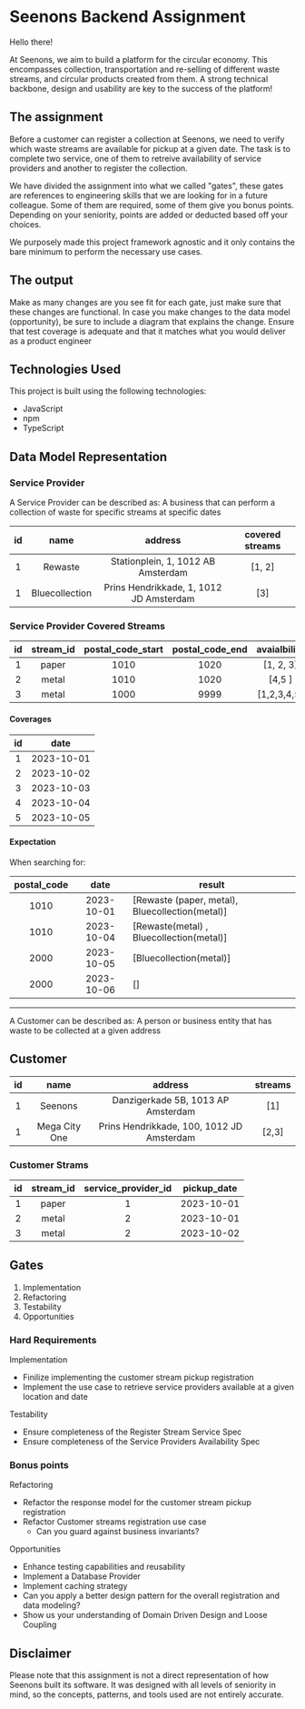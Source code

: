 # Seenons Backend Assignment

Hello there!

At Seenons, we aim to build a platform for the circular economy. This encompasses collection, transportation and re-selling of different waste streams, and circular products created from them. A strong technical backbone, design and usability are key to the success of the platform!

## The assignment

Before a customer can register a collection at Seenons, we need to verify which waste streams are available for pickup at a given date. The task is to complete two service, one of them to retreive availability of service providers and another to register the collection.

We have divided the assignment into what we called "gates", these gates are references to engineering skills that we are looking for in a future colleague.
Some of them are required, some of them give you bonus points.
Depending on your seniority, points are added or deducted based off your choices.

We purposely made this project framework agnostic and it only contains the bare minimum to perform the necessary use cases.

## The output

Make as many changes are you see fit for each gate, just make sure that these changes are functional.
In case you make changes to the data model (opportunity), be sure to include a diagram that explains the change.
Ensure that test coverage is adequate and that it matches what you would deliver as a product engineer

## Technologies Used

This project is built using the following technologies:

- JavaScript
- npm
- TypeScript

## Data Model Representation

### Service Provider

A Service Provider can be described as:
A business that can perform a collection of waste for specific streams at specific dates

| id  |      name      |                 address                 | covered streams |
| :-: | :------------: | :-------------------------------------: | :-------------: |
|  1  |    Rewaste     |   Stationplein, 1, 1012 AB Amsterdam    |     [1, 2]      |
|  1  | Bluecollection | Prins Hendrikkade, 1, 1012 JD Amsterdam |       [3]       |

### Service Provider Covered Streams

| id  | stream_id | postal_code_start | postal_code_end | avaialbility |
| :-: | :-------: | :---------------: | :-------------: | :----------: |
|  1  |   paper   |       1010        |      1020       |  [1, 2, 3]   |
|  2  |   metal   |       1010        |      1020       |    [4,5 ]    |
|  3  |   metal   |       1000        |      9999       | [1,2,3,4,5]  |

#### Coverages

| id  |    date    |
| :-: | :--------: |
|  1  | 2023-10-01 |
|  2  | 2023-10-02 |
|  3  | 2023-10-03 |
|  4  | 2023-10-04 |
|  5  | 2023-10-05 |

#### Expectation

When searching for:

| postal_code |    date    | result                                          |
| :---------: | :--------: | ----------------------------------------------- |
|    1010     | 2023-10-01 | [Rewaste (paper, metal), Bluecollection(metal)] |
|    1010     | 2023-10-04 | [Rewaste(metal) , Bluecollection(metal)]        |
|    2000     | 2023-10-05 | [Bluecollection(metal)]                         |
|    2000     | 2023-10-06 | []                                              |

---

A Customer can be described as:
A person or business entity that has waste to be collected at a given address

## Customer

| id  |     name      |                  address                  | streams |
| :-: | :-----------: | :---------------------------------------: | :-----: |
|  1  |    Seenons    |    Danzigerkade 5B, 1013 AP Amsterdam     |   [1]   |
|  1  | Mega City One | Prins Hendrikkade, 100, 1012 JD Amsterdam |  [2,3]  |

### Customer Strams

| id  | stream_id | service_provider_id | pickup_date |
| :-: | :-------: | :-----------------: | ----------- |
|  1  |   paper   |          1          | 2023-10-01  |
|  2  |   metal   |          2          | 2023-10-01  |
|  3  |   metal   |          2          | 2023-10-02  |

## Gates

1. Implementation
2. Refactoring
3. Testability
4. Opportunities

### Hard Requirements

Implementation

- Finilize implementing the customer stream pickup registration
- Implement the use case to retrieve service providers available at a given location and date

Testability

- Ensure completeness of the Register Stream Service Spec
- Ensure completeness of the Service Providers Availability Spec

### Bonus points

Refactoring

- Refactor the response model for the customer stream pickup registration
- Refactor Customer streams registration use case
  - Can you guard against business invariants?

Opportunities

- Enhance testing capabilities and reusability
- Implement a Database Provider
- Implement caching strategy
- Can you apply a better design pattern for the overall registration and data modeling?
- Show us your understanding of Domain Driven Design and Loose Coupling

## Disclaimer

Please note that this assignment is not a direct representation of how Seenons built its software. It was designed with all levels of seniority in mind, so the concepts, patterns, and tools used are not entirely accurate.
